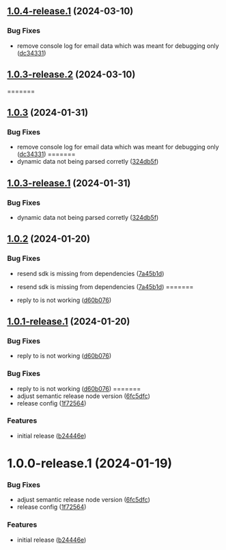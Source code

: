 ## [1.0.4-release.1](https://github.com/tbvgl/wappler-resend/compare/v1.0.3...v1.0.4-release.1) (2024-03-10)


### Bug Fixes

* remove console log for email data which was meant for debugging only ([dc34331](https://github.com/tbvgl/wappler-resend/commit/dc34331b5bbe4912b545c9419e1457ef6b70a6dd))

## [1.0.3-release.2](https://github.com/tbvgl/wappler-resend/compare/v1.0.3-release.1...v1.0.3-release.2) (2024-03-10)
=======
## [1.0.3](https://github.com/tbvgl/wappler-resend/compare/v1.0.2...v1.0.3) (2024-01-31)



### Bug Fixes


* remove console log for email data which was meant for debugging only ([dc34331](https://github.com/tbvgl/wappler-resend/commit/dc34331b5bbe4912b545c9419e1457ef6b70a6dd))
=======
* dynamic data not being parsed corretly ([324db5f](https://github.com/tbvgl/wappler-resend/commit/324db5f6ba95160f4ecc42628e66dfdac29af364))


## [1.0.3-release.1](https://github.com/tbvgl/wappler-resend/compare/v1.0.2...v1.0.3-release.1) (2024-01-31)


### Bug Fixes

* dynamic data not being parsed corretly ([324db5f](https://github.com/tbvgl/wappler-resend/commit/324db5f6ba95160f4ecc42628e66dfdac29af364))

## [1.0.2](https://github.com/tbvgl/wappler-resend/compare/v1.0.1...v1.0.2) (2024-01-20)


### Bug Fixes

* resend sdk is missing from dependencies ([7a45b1d](https://github.com/tbvgl/wappler-resend/commit/7a45b1d5b425c282368a20c28f4800ceebbb6cb7))

* resend sdk is missing from dependencies ([7a45b1d](https://github.com/tbvgl/wappler-resend/commit/7a45b1d5b425c282368a20c28f4800ceebbb6cb7))
=======
* reply to is not working ([d60b076](https://github.com/tbvgl/wappler-resend/commit/d60b0768d00a36ce61a2493b4cc12e0046eacbcc))

## [1.0.1-release.1](https://github.com/tbvgl/wappler-resend/compare/v1.0.0...v1.0.1-release.1) (2024-01-20)


### Bug Fixes

* reply to is not working ([d60b076](https://github.com/tbvgl/wappler-resend/commit/d60b0768d00a36ce61a2493b4cc12e0046eacbcc))

### Bug Fixes

* reply to is not working ([d60b076](https://github.com/tbvgl/wappler-resend/commit/d60b0768d00a36ce61a2493b4cc12e0046eacbcc))
=======
* adjust semantic release node version ([6fc5dfc](https://github.com/tbvgl/wappler-resend/commit/6fc5dfc024a62d5c2153b3b2d08eb881e240b7b1))
* release config ([1f72564](https://github.com/tbvgl/wappler-resend/commit/1f72564c5b3bf25791ca092b5a45db1dfeffa9e3))


### Features

* initial release ([b24446e](https://github.com/tbvgl/wappler-resend/commit/b24446eb9a504ba3fad743695e372ded2a835866))


# 1.0.0-release.1 (2024-01-19)


### Bug Fixes

* adjust semantic release node version ([6fc5dfc](https://github.com/tbvgl/wappler-resend/commit/6fc5dfc024a62d5c2153b3b2d08eb881e240b7b1))
* release config ([1f72564](https://github.com/tbvgl/wappler-resend/commit/1f72564c5b3bf25791ca092b5a45db1dfeffa9e3))


### Features

* initial release ([b24446e](https://github.com/tbvgl/wappler-resend/commit/b24446eb9a504ba3fad743695e372ded2a835866))

